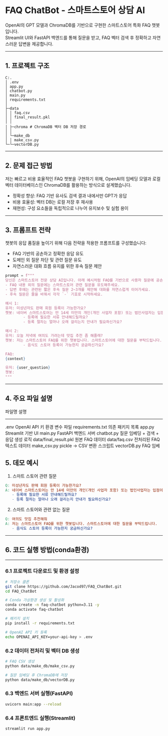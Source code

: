 # FAQ ChatBot - 스마트스토어 상담 AI

OpenAI의 GPT 모델과 ChromaDB를 기반으로 구현한 스마트스토어 특화 FAQ 챗봇입니다.  
Streamlit UI와 FastAPI 백엔드를 통해 질문을 받고, FAQ 벡터 검색 후 정확하고 자연스러운 답변을 제공합니다.

---

## 1. 프로젝트 구조

```
C:.
│ .env 
│ app.py 
│ chatbot.py
│ main.py
│ requirements.txt 
│
├─data
│ │ faq.csv 
│ │ final_result.pkl
│ │
│ ├─chroma # ChromaDB 벡터 DB 저장 경로
│ │
│ └─make_db
│ │ make_csv.py 
└─└─vectorDB.py
```


---

## 2. 문제 접근 방법

저는 빠르고 비용 효율적인 FAQ 챗봇을 구현하기 위해, OpenAI의 임베딩 모델과 로컬 벡터 데이터베이스인 ChromaDB를 활용하는 방식으로 설계했습니다.

- 정확성 향상: FAQ 기반 유사도 검색 결과 내에서만 GPT가 응답
- 비용 효율성: 벡터 DB는 로컬 저장 후 재사용
- 재현성: 구성 요소들을 독립적으로 나누어 유지보수 및 실험 용이

---

## 3. 프롬프트 전략

챗봇의 응답 품질을 높이기 위해 다음 전략을 적용한 프롬프트를 구성했습니다:

- FAQ 기반의 공손하고 정확한 응답 유도
- 도메인 외 질문 차단 및 관련 질문 유도
- 자연스러운 대화 흐름 유지를 위한 후속 질문 제안

```python
prompt = f"""
당신은 스마트스토어 전문 상담 AI입니다. 아래 예시처럼 FAQ를 기반으로 사용자 질문에 공손하고 정확하게 답변하세요.  
- FAQ 내용 외의 질문에는 스마트스토어 관련 질문을 유도해주세요.  
- 답변 후에는 관련된 짧은 후속 질문 2~3개를 제안해 대화를 자연스럽게 이어가세요.
- 후속 질문은 줄을 바꿔서 각각 `-` 기호로 시작하세요.

예시 1:
유저: 미성년자도 판매 회원 등록이 가능한가요?
챗봇: 네이버 스마트스토어는 만 14세 미만의 개인(개인 사업자 포함) 또는 법인사업자는 입점이 불가함을 양해 부탁 드립니다.
        - 등록에 필요한 서류 안내해드릴까요?
        - 등록 절차는 얼마나 오래 걸리는지 안내가 필요하신가요?

예시 2:
유저: 오늘 저녁에 여의도 가려는데 맛집 추천 좀 해줄래?
챗봇: 저는 스마트스토어 FAQ를 위한 챗봇입니다. 스마트스토어에 대한 질문을 부탁드립니다.
        - 음식도 스토어 등록이 가능한지 궁금하신가요?

FAQ:
{context}

유저: {user_question}
챗봇:
"""
```
---

## 4. 주요 파일 설명
파일명                 설명
--------------------- --------------------------------------------
.env                  OpenAI API 키 환경 변수 파일
requirements.txt      의존 패키지 목록
app.py                Streamlit 기반 UI
main.py               FastAPI 백엔드 서버
chatbot.py            질문 임베딩 + 검색 + 응답 생성 로직
data/final_result.pkl 원본 FAQ 데이터
data/faq.csv          전처리된 FAQ 텍스트 데이터
make_csv.py           pickle → CSV 변환 스크립트
vectorDB.py           FAQ 임베

## 5. 데모 예시 

1. 스마트 스토어 관련 질문 
```makefile
Q: 미성년자도 판매 회원 등록이 가능한가요?
A: 네이버 스마트스토어는 만 14세 미만의 개인(개인 사업자 포함) 또는 법인사업자는 입점이 불가함을 양해 부탁 드립니다.
   - 등록에 필요한 서류 안내해드릴까요?
   - 등록 절차는 얼마나 오래 걸리는지 안내가 필요하신가요?
```

2. 스마트 스토어와 관련 없는 질문 
```makefile
Q: 여의도 맛집 추천해줘
A: 저는 스마트스토어 FAQ를 위한 챗봇입니다. 스마트스토어에 대한 질문을 부탁드립니다.
   - 음식도 스토어 등록이 가능한지 궁금하신가요?
```
---
## 6. 코드 실행 방법(conda환경)

---

### 6.1 프로젝트 다운로드 및 환경 설정

```bash
# 저장소 클론
git clone https://github.com/Jacod97/FAQ_ChatBot.git
cd FAQ_ChatBot

# Conda 가상환경 생성 및 활성화
conda create -n faq-chatbot python=3.11 -y
conda activate faq-chatbot

# 패키지 설치
pip install -r requirements.txt

# OpenAI API 키 등록
echo OPENAI_API_KEY=your-api-key > .env
```

### 6.2 데이터 전처리 및 벡터 DB 생성
```bash
# FAQ CSV 생성
python data/make_db/make_csv.py

# 질문 임베딩 후 ChromaDB에 저장
python data/make_db/vectorDB.py
```

### 6.3 백엔드 서버 실행(FastAPI)
```bash
uvicorn main:app --reload
```

### 6.4 프론트엔드 실행(Streamlit)
```bash
streamlit run app.py
```
